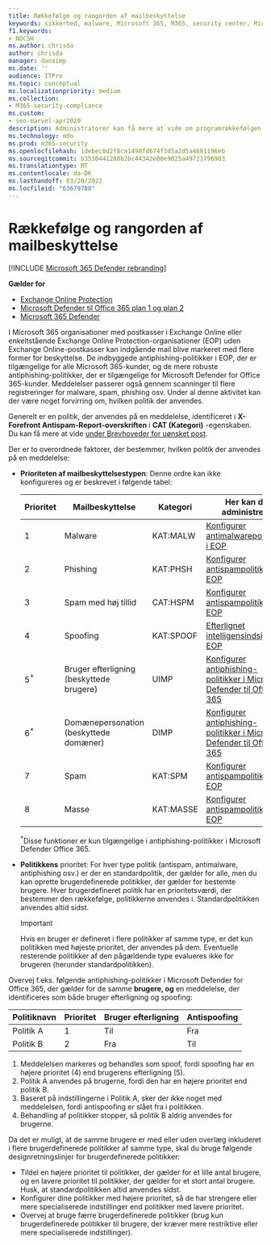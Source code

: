 ```yaml
---
title: Rækkefølge og rangorden af mailbeskyttelse
keywords: sikkerhed, malware, Microsoft 365, M365, security center, Microsoft 365 Defender-portal, Microsoft Defender til slutpunkt, Microsoft Defender Office 365, Microsoft Defender til identitet
f1.keywords:
- NOCSH
ms.author: chrisda
author: chrisda
manager: dansimp
ms.date: ''
audience: ITPro
ms.topic: conceptual
ms.localizationpriority: medium
ms.collection:
- M365-security-compliance
ms.custom:
- seo-marvel-apr2020
description: Administratorer kan få mere at vide om programrækkefølgen for beskyttelse i Exchange Online Protection (EOP), og hvordan prioritetsværdien i beskyttelsespolitikker bestemmer, hvilken politik der anvendes.
ms.technology: mdo
ms.prod: m365-security
ms.openlocfilehash: 1debec0d2f8ca1498fd674f3d5a2d5a4681196eb
ms.sourcegitcommit: b3530441288b2bc44342e00e9025a49721796903
ms.translationtype: MT
ms.contentlocale: da-DK
ms.lasthandoff: 03/20/2022
ms.locfileid: "63679780"
---
```

# <a name="order-and-precedence-of-email-protection"></a>Rækkefølge og rangorden af mailbeskyttelse

[!INCLUDE [Microsoft 365 Defender rebranding](../includes/microsoft-defender-for-office.md)]

**Gælder for**
- [Exchange Online Protection](exchange-online-protection-overview.md)
- [Microsoft Defender til Office 365 plan 1 og plan 2](defender-for-office-365.md)
- [Microsoft 365 Defender](../defender/microsoft-365-defender.md)

I Microsoft 365 organisationer med postkasser i Exchange Online eller enkeltstående Exchange Online Protection-organisationer (EOP) uden Exchange Online-postkasser kan indgående mail blive markeret med flere former for beskyttelse. De indbyggede antiphishing-politikker i EOP, der er tilgængelige for alle Microsoft 365-kunder, og de mere robuste antiphishing-politikker, der er tilgængelige for Microsoft Defender for Office 365-kunder. Meddelelser passerer også gennem scanninger til flere registreringer for malware, spam, phishing osv. Under al denne aktivitet kan der være noget forvirring om, hvilken politik der anvendes.

Generelt er en politik, der anvendes på en meddelelse, identificeret i **X-Forefront Antispam-Report-overskriften** i **CAT (Kategori)** -egenskaben. Du kan få mere at vide [under Brevhoveder for uønsket post](anti-spam-message-headers.md).

Der er to overordnede faktorer, der bestemmer, hvilken politik der anvendes på en meddelelse:

- **Prioriteten af mailbeskyttelsestypen**: Denne ordre kan ikke konfigureres og er beskrevet i følgende tabel:

  |Prioritet|Mailbeskyttelse|Kategori|Her kan du administrere|
  |---|---|---|---|
  |1|Malware|KAT:MALW|[Konfigurer antimalwarepolitikker i EOP](configure-anti-malware-policies.md)|
  |2|Phishing|KAT:PHSH|[Konfigurer antispampolitikker i EOP](configure-your-spam-filter-policies.md)|
  |3|Spam med høj tillid|CAT:HSPM|[Konfigurer antispampolitikker i EOP](configure-your-spam-filter-policies.md)|
  |4|Spoofing|KAT:SPOOF|[Efterlignet intelligensindsigt i EOP](learn-about-spoof-intelligence.md)|
  |5<sup>\*</sup>|Bruger efterligning (beskyttede brugere)|UIMP|[Konfigurer antiphishing-politikker i Microsoft Defender til Office 365](configure-mdo-anti-phishing-policies.md)|
  |6<sup>\*</sup>|Domænepersonation (beskyttede domæner)|DIMP|[Konfigurer antiphishing-politikker i Microsoft Defender til Office 365](configure-mdo-anti-phishing-policies.md)|
  |7|Spam|KAT:SPM|[Konfigurer antispampolitikker i EOP](configure-your-spam-filter-policies.md)|
  |8|Masse|KAT:MASSE|[Konfigurer antispampolitikker i EOP](configure-your-spam-filter-policies.md)|

  <sup>\*</sup>Disse funktioner er kun tilgængelige i antiphishing-politikker i Microsoft Defender Office 365.

- **Politikkens** prioritet: For hver type politik (antispam, antimalware, antiphishing osv.) er der en standardpolitik, der gælder for alle, men du kan oprette brugerdefinerede politikker, der gælder for bestemte brugere. Hver brugerdefineret politik har en prioritetsværdi, der bestemmer den rækkefølge, politikkerne anvendes i. Standardpolitikken anvendes altid sidst.

  > [!IMPORTANT]
  > Hvis en bruger er defineret i flere politikker af samme type, er det kun politikken med højeste prioritet, der anvendes på dem. Eventuelle resterende politikker af den pågældende type evalueres ikke for brugeren (herunder standardpolitikken).

Overvej f.eks. følgende antiphishing-politikker i Microsoft Defender for Office 365, der gælder for de samme **brugere, og** en meddelelse, der identificeres som både bruger efterligning og spoofing:

|Politiknavn|Prioritet|Bruger efterligning|Antispoofing|
|---|---|---|---|
|Politik A|1|Til|Fra|
|Politik B|2|Fra|Til|

1. Meddelelsen markeres og behandles som spoof, fordi spoofing har en højere prioritet (4) end brugerens efterligning (5).
2. Politik A anvendes på brugerne, fordi den har en højere prioritet end politik B.
3. Baseret på indstillingerne i Politik A, sker der ikke noget med meddelelsen, fordi antispoofing er slået fra i politikken.
4. Behandling af politikker stopper, så politik B aldrig anvendes for brugerne.

Da det er muligt, at de samme brugere er med eller uden overlæg inkluderet i flere brugerdefinerede politikker af samme type, skal du bruge følgende designretningslinjer for brugerdefinerede politikker:

- Tildel en højere prioritet til politikker, der gælder for et lille antal brugere, og en lavere prioritet til politikker, der gælder for et stort antal brugere. Husk, at standardpolitikken altid anvendes sidst.
- Konfigurer dine politikker med højere prioritet, så de har strengere eller mere specialiserede indstillinger end politikker med lavere prioritet.
- Overvej at bruge færre brugerdefinerede politikker (brug kun brugerdefinerede politikker til brugere, der kræver mere restriktive eller mere specialiserede indstillinger).
